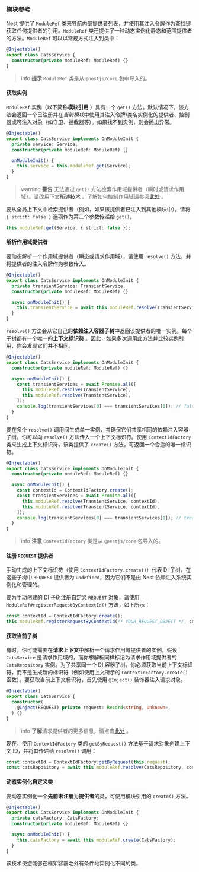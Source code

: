 ### 模块参考

Nest 提供了 `ModuleRef` 类来导航内部提供者列表，并使用其注入令牌作为查找键获取任何提供者的引用。`ModuleRef` 类还提供了一种动态实例化静态和范围提供者的方法。`ModuleRef` 可以以常规方式注入到类中：

```typescript title="cats.service"
@Injectable()
export class CatsService {
  constructor(private moduleRef: ModuleRef) {}
}
```

> info **提示** `ModuleRef` 类是从 `@nestjs/core` 包中导入的。

#### 获取实例

`ModuleRef` 实例（以下简称**模块引用** ）具有一个 `get()` 方法。默认情况下，该方法会返回一个已注册并在*当前模块*中使用其注入令牌/类名实例化的提供者、控制器或可注入对象（如守卫、拦截器等）。如果找不到实例，则会抛出异常。

```typescript title="cats.service"
@Injectable()
export class CatsService implements OnModuleInit {
  private service: Service;
  constructor(private moduleRef: ModuleRef) {}

  onModuleInit() {
    this.service = this.moduleRef.get(Service);
  }
}
```

> warning **警告** 无法通过 `get()` 方法检索作用域提供者（瞬时或请求作用域）。请改用下文[所述技术](../fundamentals/module-reference#resolving-scoped-providers) 。了解如何控制作用域请参阅[此处](/fundamentals/injection-scopes) 。

要从全局上下文中检索提供者（例如，如果该提供者已注入到其他模块中），请将 `{ strict: false }` 选项作为第二个参数传递给 `get()`。

```typescript
this.moduleRef.get(Service, { strict: false });
```

#### 解析作用域提供者

要动态解析一个作用域提供者（瞬态或请求作用域），请使用 `resolve()` 方法，并将提供者的注入令牌作为参数传入。

```typescript title="cats.service"
@Injectable()
export class CatsService implements OnModuleInit {
  private transientService: TransientService;
  constructor(private moduleRef: ModuleRef) {}

  async onModuleInit() {
    this.transientService = await this.moduleRef.resolve(TransientService);
  }
}
```

`resolve()` 方法会从它自己的**依赖注入容器子树**中返回该提供者的唯一实例。每个子树都有一个唯一的**上下文标识符** 。因此，如果多次调用此方法并比较实例引用，你会发现它们并不相同。

```typescript title="cats.service"
@Injectable()
export class CatsService implements OnModuleInit {
  constructor(private moduleRef: ModuleRef) {}

  async onModuleInit() {
    const transientServices = await Promise.all([
      this.moduleRef.resolve(TransientService),
      this.moduleRef.resolve(TransientService),
    ]);
    console.log(transientServices[0] === transientServices[1]); // false
  }
}
```

要在多个 `resolve()` 调用间生成单一实例，并确保它们共享相同的依赖注入容器子树，你可以向 `resolve()` 方法传入一个上下文标识符。使用 `ContextIdFactory` 类来生成上下文标识符，该类提供了 `create()` 方法，可返回一个合适的唯一标识符。

```typescript title="cats.service"
@Injectable()
export class CatsService implements OnModuleInit {
  constructor(private moduleRef: ModuleRef) {}

  async onModuleInit() {
    const contextId = ContextIdFactory.create();
    const transientServices = await Promise.all([
      this.moduleRef.resolve(TransientService, contextId),
      this.moduleRef.resolve(TransientService, contextId),
    ]);
    console.log(transientServices[0] === transientServices[1]); // true
  }
}
```

> info **注意** `ContextIdFactory` 类是从 `@nestjs/core` 包导入的。

#### 注册 `REQUEST` 提供者

手动生成的上下文标识符（使用 `ContextIdFactory.create()`）代表 DI 子树，在这些子树中 `REQUEST` 提供者为 `undefined`，因为它们不是由 Nest 依赖注入系统实例化和管理的。

要为手动创建的 DI 子树注册自定义 `REQUEST` 对象，请使用 `ModuleRef#registerRequestByContextId()` 方法，如下所示：

```typescript
const contextId = ContextIdFactory.create();
this.moduleRef.registerRequestByContextId(/* YOUR_REQUEST_OBJECT */, contextId);
```

#### 获取当前子树

有时，你可能需要在**请求上下文**中解析一个请求作用域提供者的实例。假设 `CatsService` 是请求作用域的，而你想解析同样标记为请求作用域提供者的 `CatsRepository` 实例。为了共享同一个 DI 容器子树，你必须获取当前上下文标识符，而不是生成新的标识符（例如使用上文所示的 `ContextIdFactory.create()` 函数）。要获取当前上下文标识符，首先使用 `@Inject()` 装饰器注入请求对象。

```typescript title="cats.service"
@Injectable()
export class CatsService {
  constructor(
    @Inject(REQUEST) private request: Record<string, unknown>,
  ) {}
}
```

> info **了解**请求提供者的更多信息，请点击[此处](../fundamentals/injection-scopes#request-provider) 。

现在，使用 `ContextIdFactory` 类的 `getByRequest()` 方法基于请求对象创建上下文 ID，并将其传递给 `resolve()` 调用：

```typescript
const contextId = ContextIdFactory.getByRequest(this.request);
const catsRepository = await this.moduleRef.resolve(CatsRepository, contextId);
```

#### 动态实例化自定义类

要动态实例化一个**先前未注册**为**提供者**的类，可使用模块引用的 `create()` 方法。

```typescript title="cats.service"
@Injectable()
export class CatsService implements OnModuleInit {
  private catsFactory: CatsFactory;
  constructor(private moduleRef: ModuleRef) {}

  async onModuleInit() {
    this.catsFactory = await this.moduleRef.create(CatsFactory);
  }
}
```

该技术使您能够在框架容器之外有条件地实例化不同的类。
